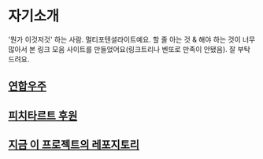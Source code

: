 # 자기소개

'뭔가 이것저것' 하는 사람. 멀티포텐셜라이트예요. 할 줄 아는 것 & 해야 하는 것이 너무 많아서 본 링크 모음 사이트를 만들었어요(링크트리나 벤또로 만족이 안됐음). 잘 부탁드려요.

## [연합우주](https://i.peacht.art/@hyun1008)
## [피치타르트 후원](https://toss.me/peachtart)
## [지금 이 프로젝트의 레포지토리](https://github.com/jyhyun1008/multiportfolio)